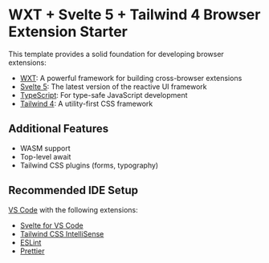 # WXT + Svelte 5 + Tailwind 4 Browser Extension Starter

This template provides a solid foundation for developing browser extensions:

- [WXT](https://wxt.dev/): A powerful framework for building cross-browser extensions
- [Svelte 5](https://svelte-5-preview.vercel.app/): The latest version of the reactive UI framework
- [TypeScript](https://www.typescriptlang.org/): For type-safe JavaScript development
- [Tailwind 4](https://tailwindcss.com/blog/tailwindcss-v4-alpha): A utility-first CSS framework

## Additional Features

- WASM support
- Top-level await
- Tailwind CSS plugins (forms, typography)

## Recommended IDE Setup

[VS Code](https://code.visualstudio.com/) with the following extensions:

- [Svelte for VS Code](https://marketplace.visualstudio.com/items?itemName=svelte.svelte-vscode)
- [Tailwind CSS IntelliSense](https://marketplace.visualstudio.com/items?itemName=bradlc.vscode-tailwindcss)
- [ESLint](https://marketplace.visualstudio.com/items?itemName=dbaeumer.vscode-eslint)
- [Prettier](https://marketplace.visualstudio.com/items?itemName=esbenp.prettier-vscode)
